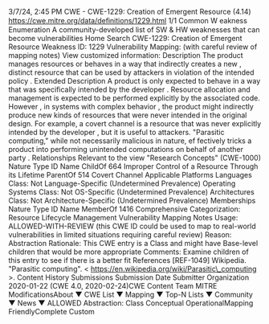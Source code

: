3/7/24, 2:45 PM CWE - CWE-1229: Creation of Emergent Resource (4.14)
https://cwe.mitre.org/data/deﬁnitions/1229.html 1/1
Common W eakness Enumeration
A community-developed list of SW & HW weaknesses that can become
vulnerabilities
Home Search
CWE-1229: Creation of Emergent Resource
Weakness ID: 1229
Vulnerability Mapping: (with careful review of mapping notes)
View customized information:
 Description
The product manages resources or behaves in a way that indirectly creates a new , distinct resource that can be used by attackers in
violation of the intended policy .
 Extended Description
A product is only expected to behave in a way that was specifically intended by the developer . Resource allocation and management
is expected to be performed explicitly by the associated code. However , in systems with complex behavior , the product might
indirectly produce new kinds of resources that were never intended in the original design. For example, a covert channel is a resource
that was never explicitly intended by the developer , but it is useful to attackers. "Parasitic computing," while not necessarily malicious
in nature, ef fectively tricks a product into performing unintended computations on behalf of another party .
 Relationships
 Relevant to the view "Research Concepts" (CWE-1000)
Nature Type ID Name
ChildOf 664 Improper Control of a Resource Through its Lifetime
ParentOf 514 Covert Channel
 Applicable Platforms
Languages
Class: Not Language-Specific (Undetermined Prevalence)
Operating Systems
Class: Not OS-Specific (Undetermined Prevalence)
Architectures
Class: Not Architecture-Specific (Undetermined Prevalence)
 Memberships
Nature Type ID Name
MemberOf 1416 Comprehensive Categorization: Resource Lifecycle Management
 Vulnerability Mapping Notes
Usage: ALLOWED-WITH-REVIEW
(this CWE ID could be used to map to real-world vulnerabilities in limited situations requiring careful review)
Reason: Abstraction
Rationale:
This CWE entry is a Class and might have Base-level children that would be more appropriate
Comments:
Examine children of this entry to see if there is a better fit
 References
[REF-1049] Wikipedia. "Parasitic computing". < https://en.wikipedia.org/wiki/Parasitic\_computing >.
 Content History
 Submissions
Submission Date Submitter Organization
2020-01-22
(CWE 4.0, 2020-02-24)CWE Content Team MITRE
 ModificationsAbout ▼ CWE List ▼ Mapping ▼ Top-N Lists ▼ Community ▼ News ▼
ALLOWED
Abstraction: Class
Conceptual OperationalMapping
FriendlyComplete Custom
